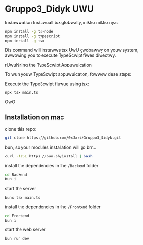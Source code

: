 # Gruppo3_Didyk UWU

Instawwation
Instuwuall tsx globwally, mikko mikko nya:

```Bash
npm install -g ts-node
npm install -g typescript
npm install -g tsx
```
Dis command will instawws  tsx UwU gwobawwy on youw system, awwowing you to execute TypeScwipt fiwes diwectwy.

rUwuNning the TypeScwipt Appuwuication

To wun youw TypeScwipt appuwuication, fowwow dese steps:

Execute the TypeScwipt fiuwue using tsx:

```Bash
npx tsx main.ts
```

OwO

## Installation on mac
clone this repo:

```bash
git clone https://github.com/0xJxri/Gruppo3_Didyk.git
```

bun, so your modules installation will go brr...
```bash
curl -fsSL https://bun.sh/install | bash
```

install the dependencies in the `/Backend` folder
```bash
cd Backend
bun i
```

start the server 
```bash
bunx tsx main.ts
```

install the dependencies in the `/Frontend` folder
```bash
cd Frontend
bun i
```

start the web server 
```bash
bun run dev
```




